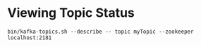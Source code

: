 # Viewing Topic Status

```shell
bin/kafka-topics.sh --describe -- topic myTopic --zookeeper localhost:2181
```
